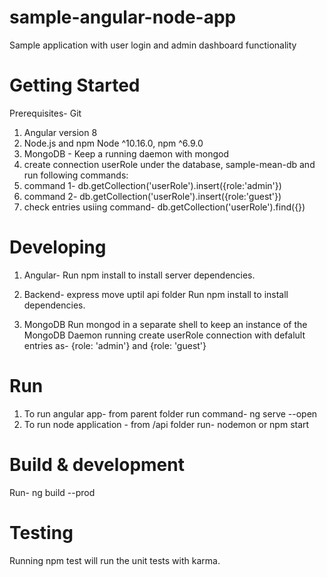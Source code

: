 # sample-angular-node-app
Sample application with user login and admin dashboard functionality

# Getting Started

Prerequisites-
Git
1. Angular version 8
2. Node.js and npm Node ^10.16.0, npm ^6.9.0
3. MongoDB - Keep a running daemon with mongod
4. create connection userRole under the database, sample-mean-db and run following commands:
5. command 1- db.getCollection('userRole').insert({role:'admin'})
6. command 2- db.getCollection('userRole').insert({role:'guest'})
7. check entries usiing command- db.getCollection('userRole').find({})

# Developing
1. Angular-
Run npm install to install server dependencies.

2. Backend- express
move uptil api folder
Run npm install to install dependencies.

3. MongoDB
Run mongod in a separate shell to keep an instance of the MongoDB Daemon running
create userRole connection with defalult entries as- {role: 'admin'} and {role: 'guest'}

# Run
1. To run angular app- from parent folder run command- ng serve --open
2. To run node application - from /api folder run- nodemon or npm start 

# Build & development
Run- ng build --prod

# Testing
Running npm test will run the unit tests with karma.
